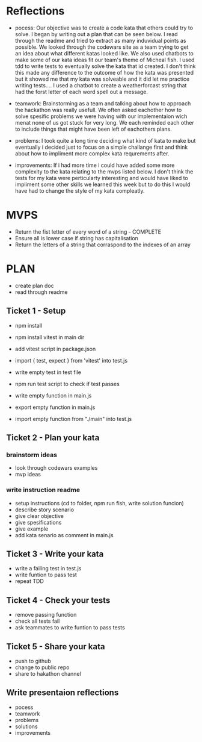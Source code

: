 <!-- Put your plan, story, and any supporting material here, you could use the help of a readme markdown generator such as [readme.so](https://readme.so/) -->
# Reflections
- pocess: 
Our objective was to create a code kata that others could try to solve. I began by writing out a plan that can be seen below. I read through the readme and tried to extract as many induvidual points as possible.  We looked through the codewars site as a team trying to get an idea about what different katas looked like. We also used chatbots to make some of our kata ideas fit our team's theme of Micheal fish. I used tdd to write tests to eventually solve the kata that id created. I don't think this made any difference to the outcome of how the kata was presented but it showed me that my kata was solveable and it did let me practice writing tests.... I used a chatbot to create a weatherforcast string that had the forst letter of each word spell out a message. 

- teamwork: 
Brainstorming as a team and talking about how to approach the hackathon was really usefull. We often asked eachother how to solve spesific problems we were having with our implementaion wich menat none of us got stuck for very long. We each reminded each other to include things that might have been left of eachothers plans.

- problems: 
I took quite a long time deciding what kind of kata to make but eventually i decided just to focus on a simple challange first and think about how to impliment more complex kata requrements after. 

- improvements: 
If i had more time i could have added some more complexity to the kata relating to the mvps listed below. I don't think the tests for my kata were perticularty interesting and would have liked to impliment some other skills we learned this week but to do this I would have had to change the style of my kata compleatly.

# MVPS 
- Return the fist letter of every word of a string - COMPLETE
- Ensure all is lower case if string has capitalisation
- Return the letters of a string that corraspond to the indexes of an array

# PLAN
- create plan doc
- read through readme

## Ticket 1 - Setup
- npm install
- npm install vitest in main dir
- add vitest script in package.json
- import { test, expect } from 'vitest' into test.js
- write empty test in test file
- npm run test script to check if test passes

- write empty function in main.js
- export empty function in main.js
- import empty function from "./main" into test.js

## Ticket 2 - Plan your kata
### brainstorm ideas
- look through codewars examples
- mvp ideas

### write instruction readme
- setup instructions (cd to folder, npm run fish, write solution funcion)
- describe story scenario
- give clear objective
- give spesifications
- give example
- add kata senario as comment in main.js

## Ticket 3 - Write your kata
- write a failing test in test.js
- write funtion to pass test
- repeat TDD

## Ticket 4 - Check your tests
- remove passing function
- check all tests fail
- ask teammates to write funtion to pass tests

## Ticket 5 - Share your kata
- push to github
- change to public repo
- share to hakathon channel 

## Write presentaion reflections
- pocess
- teamwork
- problems
- solutions
- improvements
